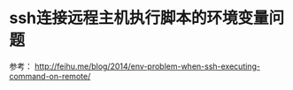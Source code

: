 # ssh连接远程主机执行脚本的环境变量问题

参考： http://feihu.me/blog/2014/env-problem-when-ssh-executing-command-on-remote/

